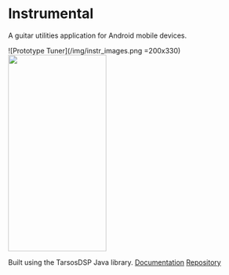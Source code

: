 # Instrumental
A guitar utilities application for Android mobile devices.

![Prototype Tuner](/img/instr_images.png =200x330)
<img src="/img/instr_images.png =200x330" data-canonical-src="/img/instr_images.png =200x330" width="200" height="400" />

Built using the TarsosDSP Java library.
[Documentation](https://0110.be/)
[Repository](https://github.com/JorenSix/TarsosDSP)



